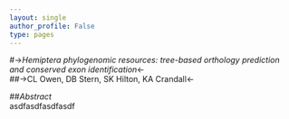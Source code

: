 ```yaml
---
layout: single
author_profile: False
type: pages
---
```


#->*Hemiptera phylogenomic resources: tree-based orthology prediction and conserved exon identification*<-  
##->CL Owen, DB Stern, SK Hilton, KA Crandall<-  

##*Abstract*  
asdfasdfasdfasdf
